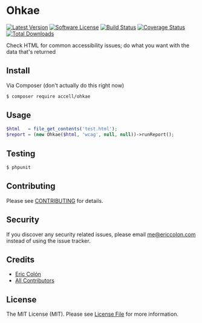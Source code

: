 # Ohkae

[![Latest Version](https://img.shields.io/github/release/accell/ohkae.svg?style=flat-square)](https://github.com/accell/ohkae/releases)
[![Software License](https://img.shields.io/badge/license-MIT-brightgreen.svg?style=flat-square)](LICENSE.md)
[![Build Status](https://img.shields.io/travis/accell/ohkae/master.svg?style=flat-square)](https://travis-ci.org/accell/ohkae)
[![Coverage Status](https://img.shields.io/scrutinizer/coverage/g/accell/ohkae.svg?style=flat-square)](https://scrutinizer-ci.com/g/accell/ohkae/code-structure)
[![Total Downloads](https://img.shields.io/packagist/dt/accell/ohkae.svg?style=flat-square)](https://packagist.org/packages/accell/ohkae)

Check HTML for common accessibility issues; do what you want with the data that's returned

## Install

Via Composer (don't actually do this right now)

``` bash
$ composer require accell/ohkae
```

## Usage

``` php
$html   = file_get_contents('test.html');
$report = (new Ohkae($html, 'wcag', null, null))->runReport();
```

## Testing

``` bash
$ phpunit
```

## Contributing

Please see [CONTRIBUTING](CONTRIBUTING.md) for details.

## Security

If you discover any security related issues, please email me@ericcolon.com instead of using the issue tracker.

## Credits

- [Eric Colón](https://github.com/accell)
- [All Contributors](../../contributors)

## License

The MIT License (MIT). Please see [License File](LICENSE.md) for more information.
